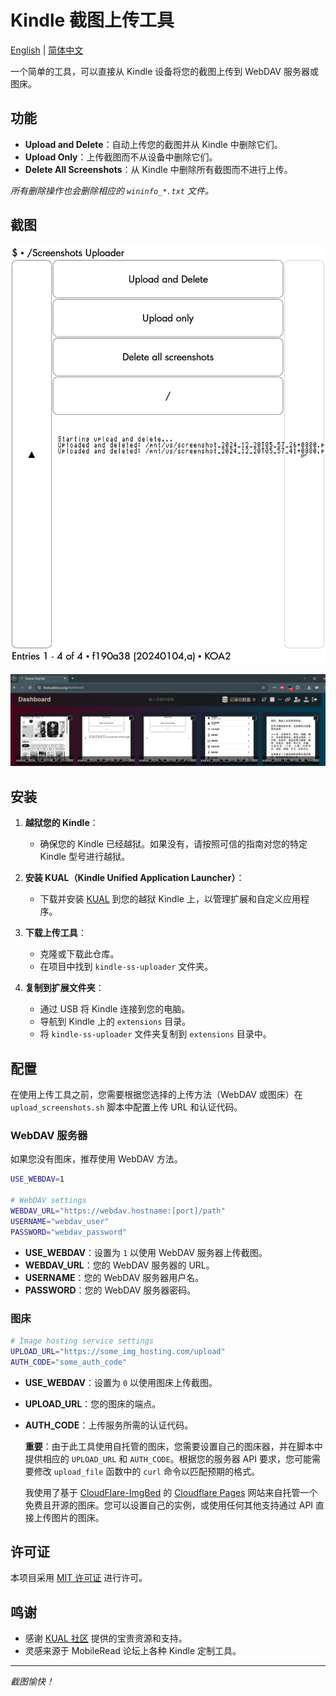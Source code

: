 # Kindle 截图上传工具

[English](readme.md) | [简体中文](readme_zh.md)

一个简单的工具，可以直接从 Kindle 设备将您的截图上传到 WebDAV 服务器或图床。

## 功能

- **Upload and Delete**：自动上传您的截图并从 Kindle 中删除它们。
- **Upload Only**：上传截图而不从设备中删除它们。
- **Delete All Screenshots**：从 Kindle 中删除所有截图而不进行上传。

_所有删除操作也会删除相应的 `wininfo_*.txt` 文件。_

## 截图

![screenshot_2024_12_20T05_57_55+0800](readme.assets/screenshot_2024_12_20T05_57_55+0800.png)

![image-20241220060756970](readme.assets/image-20241220060756970.png)

## 安装

1. **越狱您的 Kindle**：
   - 确保您的 Kindle 已经越狱。如果没有，请按照可信的指南对您的特定 Kindle 型号进行越狱。

2. **安装 KUAL（Kindle Unified Application Launcher）**：
   - 下载并安装 [KUAL](https://wiki.mobileread.com/wiki/KUAL) 到您的越狱 Kindle 上，以管理扩展和自定义应用程序。

3. **下载上传工具**：
   - 克隆或下载此仓库。
   - 在项目中找到 `kindle-ss-uploader` 文件夹。

4. **复制到扩展文件夹**：
   - 通过 USB 将 Kindle 连接到您的电脑。
   - 导航到 Kindle 上的 `extensions` 目录。
   - 将 `kindle-ss-uploader` 文件夹复制到 `extensions` 目录中。

## 配置

在使用上传工具之前，您需要根据您选择的上传方法（WebDAV 或图床）在 `upload_screenshots.sh` 脚本中配置上传 URL 和认证代码。

### WebDAV 服务器

如果您没有图床，推荐使用 WebDAV 方法。

```sh
USE_WEBDAV=1

# WebDAV settings
WEBDAV_URL="https://webdav.hostname:[port]/path"
USERNAME="webdav_user"
PASSWORD="webdav_password"
```

- **USE_WEBDAV**：设置为 `1` 以使用 WebDAV 服务器上传截图。
- **WEBDAV_URL**：您的 WebDAV 服务器的 URL。
- **USERNAME**：您的 WebDAV 服务器用户名。
- **PASSWORD**：您的 WebDAV 服务器密码。

### 图床

```sh
# Image hosting service settings
UPLOAD_URL="https://some_img_hosting.com/upload"
AUTH_CODE="some_auth_code"
```

- **USE_WEBDAV**：设置为 `0` 以使用图床上传截图。
- **UPLOAD_URL**：您的图床的端点。
- **AUTH_CODE**：上传服务所需的认证代码。

    **重要**：由于此工具使用自托管的图床，您需要设置自己的图床器，并在脚本中提供相应的 `UPLOAD_URL` 和 `AUTH_CODE`。根据您的服务器 API 要求，您可能需要修改 `upload_file` 函数中的 `curl` 命令以匹配预期的格式。

    我使用了基于 [CloudFlare-ImgBed](https://github.com/MarSeventh/CloudFlare-ImgBed) 的 [Cloudflare Pages](https://pages.cloudflare.com/) 网站来自托管一个免费且开源的图床。您可以设置自己的实例，或使用任何其他支持通过 API 直接上传图片的图床。

## 许可证

本项目采用 [MIT 许可证](LICENSE) 进行许可。

## 鸣谢

- 感谢 [KUAL 社区](https://wiki.mobileread.com/wiki/KUAL) 提供的宝贵资源和支持。
- 灵感来源于 MobileRead 论坛上各种 Kindle 定制工具。

---

*截图愉快！*